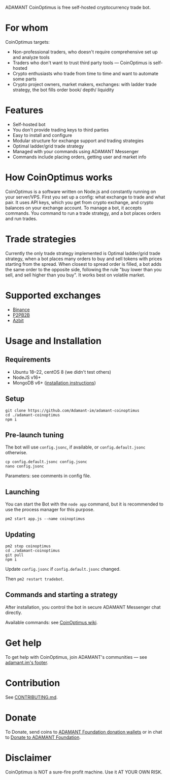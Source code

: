 ADAMANT CoinOptimus is free self-hosted cryptocurrency trade bot.

# For whom

CoinOptimus targets:

* Non-professional traders, who doesn't require comprehensive set up and analyze tools
* Traders who don't want to trust third party tools — CoinOptimus is self-hosted
* Crypto enthusiasts who trade from time to time and want to automate some parts
* Crypto project owners, market makers, exchanges: with ladder trade strategy, the bot fills order book/ depth/ liquidity

# Features

* Self-hosted bot
* You don't provide trading keys to third parties
* Easy to install and configure
* Modular structure for exchange support and trading strategies
* Optimal ladder/grid trade strategy
* Managed with your commands using ADAMANT Messenger
* Commands include placing orders, getting user and market info

# How CoinOptimus works

CoinOptimus is a software written on Node.js and constantly running on your server/VPS. First you set up a config: what exchange to trade and what pair. It uses API keys, which you get from crypto exchange, and crypto balances on your exchange account. To manage a bot, it accepts commands. You command to run a trade strategy, and a bot places orders and run trades.

# Trade strategies

Currently the only trade strategy implemented is Optimal ladder/grid trade strategy, when a bot places many orders to buy and sell tokens with prices starting from the spread. When closest to spread order is filled, a bot adds the same order to the opposite side, following the rule "buy lower than you sell, and sell higher than you buy". It works best on volatile market.

# Supported exchanges

* [Binance](https://binance.com)
* [P2PB2B](https://p2pb2b.com)
* [Azbit](https://azbit.com?referralCode=9YVWYAF)

# Usage and Installation

## Requirements

* Ubuntu 18–22, centOS 8 (we didn't test others)
* NodeJS v16+
* MongoDB v6+ ([installation instructions](https://docs.mongodb.com/manual/tutorial/install-mongodb-on-ubuntu/))

## Setup

```
git clone https://github.com/Adamant-im/adamant-coinoptimus
cd ./adamant-coinoptimus
npm i
```

## Pre-launch tuning

The bot will use `config.jsonc`, if available, or `config.default.jsonc` otherwise.

```
cp config.default.jsonc config.jsonc
nano config.jsonc
```

Parameters: see comments in config file.

## Launching

You can start the Bot with the `node app` command, but it is recommended to use the process manager for this purpose.

```
pm2 start app.js --name coinoptimus
```

## Updating

```
pm2 stop coinoptimus
cd ./adamant-coinoptimus
git pull
npm i
```

Update `config.jsonc` if `config.default.jsonc` changed.

Then `pm2 restart tradebot`.

## Commands and starting a strategy

After installation, you control the bot in secure ADAMANT Messenger chat directly.

Available commands: see [CoinOptimus wiki](https://github.com/Adamant-im/adamant-coinoptimus/wiki).

# Get help

To get help with CoinOptimus, join ADAMANT's communities — see [adamant.im's footer](https://adamant.im).

# Contribution

See [CONTRIBUTING.md](CONTRIBUTING.md).

# Donate

To Donate, send coins to [ADAMANT Foundation donation wallets](https://adamant.im/donate) or in chat to [Donate to ADAMANT Foundation](https://msg.adamant.im/?address=U380651761819723095&label=Donate+to+ADAMANT+Foundation).

# Disclaimer

CoinOptimus is NOT a sure-fire profit machine. Use it AT YOUR OWN RISK.
